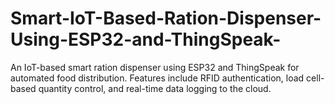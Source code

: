 # Smart-IoT-Based-Ration-Dispenser-Using-ESP32-and-ThingSpeak-
An IoT-based smart ration dispenser using ESP32 and ThingSpeak for automated food distribution. Features include RFID authentication, load cell-based quantity control, and real-time data logging to the cloud.
